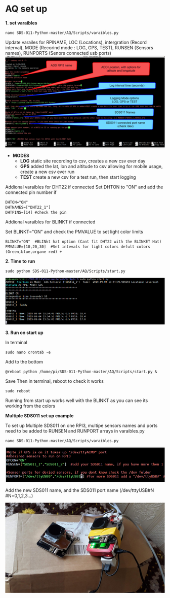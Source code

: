 
# AQ set up

**1. set varaibles**

```
nano SDS-011-Python-master/AQ/Scripts/varaibles.py
```

Update varailes for RPINAME, LOC (Locations), intergration (Record interval), MODE (Recorind mode : LOG, GPS, TEST), RUNSEN (Sensors names), RUNPORTS (Senors connected usb ports)
![Variables](https://github.com/JarvisSan22/SDS-011-Python/blob/master/varaibleExample.png)


- **MODES**
  - **LOG**   static site recording to csv, creates a new csv ever day 
  - **GPS**   added the lat, lon and altitude to csv allowing for mobile usage, create a new csv ever run
  - **TEST**  create a new csv for a test run,  then start logging
  
  
Addional varaibles for DHT22 if connected
Set DHTON to "ON" and add the connected pin number if 

```
DHTON="ON"
DHTNAMES=["DHT22_1"]
DHTPINS=[14] #check the pin
```
Addional varaibles for BLINKT if connected 

Set BLINKT="ON" and check the PMVALUE to set light color limits
```
BLINKT="ON"  #BLINkt hat option (Cant fit DHT22 with the BLINKET Hat)
PMVALUE=[10,20,30]  #Set intevals for light colors defult colors (Green,blue,organe red) +
```

**2. Time to run**


```
sudo python SDS-011-Python-master/AQ/Scripts/start.py

```
![Run](https://github.com/JarvisSan22/SDS-011-Python/blob/master/Runexample.png)

**3. Run on start up**

In terminal
```
sudo nano crontab -e
```
Add to the bottom
```
@reboot python /home/pi/SDS-011-Python-master/AQ/Scripts/start.py &
```
Save
Then in terminal, reboot to check it works
```
sudo reboot
```

Running from start up works well with the BLINKT as you can see its working from the colors 


**Multiple SDS011 set up example**

To set up Multiple SDS011 on one RPI3, multipe sensors names and ports need to be added to RUNSEN and RUNPORT arrays in varaibles.py

```
nano SDS-011-Python-master/AQ/Scripts/varaibles.py
```

![MulsenVariables](https://github.com/JarvisSan22/SDS-011-Python/blob/master/2SDS011Varibles.png)

Add the new SDS011 name, and the SDS011 port name (/dev/tttyUSB#N #N=0,1,2,3...)


![MulSDS011](https://github.com/JarvisSan22/SDS-011-Python/blob/master/2SDS011Example.jpg)
